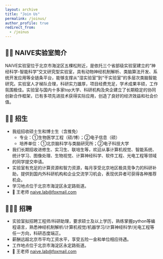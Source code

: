 ```yaml
---
layout: archive
title: "Join Us"
permalink: /joinus/
author_profile: true
redirect_from:
  - /joinus
---
```


🤖🧠 NAIVE实验室简介
-
NAIVE实验室位于北京市海淀区五棵松附近，是依托三个省部级实验室建立的“神经科学-智能科学”交叉研究型实验室，具有动物神经机制解析、类脑算法开发、系统开发应用等全链条平台，能够支撑从“湿实验室”到“干实验室”的多层次类脑智能研究。实验室人才梯队合理，科研实力雄厚，项目经费充足，学术成果丰硕，工作氛围极佳。实验室与国内十多家top大学、科研机构及央企建立了长期稳定的协同创新合作框架，已有多项先进技术获得实际应用，创造了良好的经济效益和社会价值。

👨‍🎓 招生
-
* 我组招收硕士生和博士生（含推免）
  * 专业：①生物医学工程（硕/博）；②电子信息（硕）
  * 培养单位：①北京脑科学与类脑研究所；②电子科技大学 
* 我们长期招收进修生、实习生、联培生等，欢迎从事计算机视觉、智能系统、统计学习、图像处理、生物视觉、计算神经科学、软件工程、光电工程等领域的同学提交申请。
* 实验室有充足的计算资源和智力资源，每月享受北京地区极具竞争力的科研补助，提供到国内外科研机构和企业交流学习机会，表现优异者可获得各种推荐机会。
* 学习地点位于北京市海淀区永定路街道。
* 📩 王老师 naive.lab@foxmail.com

🙋🏻‍♂️ 招聘
-
* 实验室拟招聘工程师/科研助理，要求硕士及以上学历，熟练掌握python等编程语言，熟悉神经机制解析/计算机视觉/机器学习/计算神经科学/光电工程等任一方向，科研态度端正。
* 薪酬远超北京市平均工资水平，享受五险一金和单位相应待遇。
* 工作地点位于北京市海淀区永定路街道。
* 📩 王老师 naive.lab@foxmail.com
